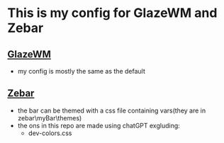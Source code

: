 # This is my config for GlazeWM and Zebar

## [GlazeWM](https://github.com/glzr-io/glazewm)
  * my config is mostly the same as the default
## [Zebar](https://github.com/glzr-io/zebar)
  * the bar can be themed with a css file containing vars(they are in zebar\myBar\themes)
  * the ons in this repo are made using chatGPT exgluding:
    * dev-colors.css
